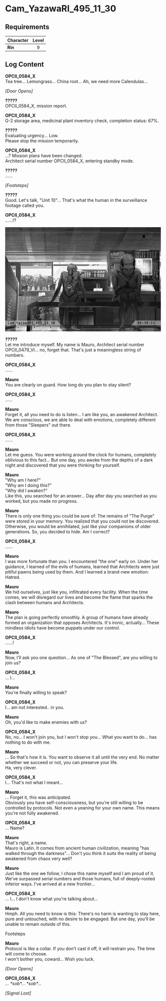 # Cam_YazawaRI_495_11_30
## Requirements
|Character|Level|
|---------|:---:|
|**Rin**  |  9  |

## Log Content
**OPCII_0584_X**<br>
Tea tree... Lemongrass... China root... Ah, we need more Calendulas...

*\[Door Opens\]*

**?????**<br>
OPCII\_0584\_X, mission report.

**OPCII_0584_X**<br>
G\-2 storage area, medicinal plant inventory check, completion status: 67%.

**?????**<br>
Evaluating urgency... Low.<br>
Please stop the mission temporarily.

**OPCII_0584_X**<br>
...? Mission plans have been changed.<br>
Architect serial number OPCII\_0584\_X, entering standby mode.

**?????**<br>
......

*\[Footsteps\]*

**?????**<br>
Good. Let's talk, "Unit 10"... That's what the human in the surveillance footage called you.

**OPCII_0584_X**<br>
......!?

![rios1001.png](./attachments/rios1001.png)

**?????**<br>
Let me introduce myself. My name is Mauro, Architect serial number OPCII\_0479\_VI... no, forget that. That's just a meaningless string of numbers.

**OPCII_0584_X**<br>
......

**Mauro**<br>
You are clearly on guard. How long do you plan to stay silent?

**OPCII_0584_X**<br>
......

**Mauro**<br>
Forget it, all you need to do is listen... I am like you, an awakened Architect. We are conscious, we are able to deal with emotions, completely different from those "Sleepers" out there.

**OPCII_0584_X**<br>
......

**Mauro**<br>
Let me guess. You were working around the clock for humans, completely oblivious to this fact... But one day, you awoke from the depths of a dark night and discovered that you were thinking for yourself.

**Mauro**<br>
"Why am I here?"<br>
"Why am I doing this?"<br>
"Why did I awaken?"<br>
Like this, you searched for an answer... Day after day you searched as you worked, but you made no progress.

**Mauro**<br>
There is only one thing you could be sure of: The remains of "The Purge" were stored in your memory. You realized that you could not be discovered. Otherwise, you would be annihilated, just like your companions of older generations. So, you decided to hide. Am I correct?

**OPCII_0584_X**<br>
......

**Mauro**<br>
I was more fortunate than you. I encountered "the one" early on. Under her guidance, I learned of the evils of humans, learned that Architects were just pitiful pawns being used by them. And I learned a brand\-new emotion: Hatred.

**Mauro**<br>
We hid ourselves, just like you, infiltrated every facility. When the time comes, we will disregard our lives and become the flame that sparks the clash between humans and Architects.

**Mauro**<br>
The plan is going perfectly smoothly. A group of humans have already formed an organization that opposes Architects. It's ironic, actually... These mindless idiots have become puppets under our control.

**OPCII_0584_X**<br>
......!

**Mauro**<br>
Now, I'll ask you one question... As one of "The Blessed", are you willing to join us?

**OPCII_0584_X**<br>
... I...

**Mauro**<br>
You're finally willing to speak?

**OPCII_0584_X**<br>
I... am not interested.. in you.

**Mauro**<br>
Oh, you'd like to make enemies with us?

**OPCII_0584_X**<br>
No, no... I won't join you, but I won't stop you... What you want to do... has nothing to do with me.

**Mauro**<br>
... So that's how it is. You want to observe it all until the very end. No matter whether we succeed or not, you can preserve your life.<br>
Ha, very clever.

**OPCII_0584_X**<br>
I... That's not what I meant...

**Mauro**<br>
... Forget it, this was anticipated.<br>
Obviously you have self\-consciousness, but you're still willing to be controlled by protocols. Not even a yeaning for your own name. This means you're not fully awakened.

**OPCII_0584_X**<br>
... Name?

**Mauro**<br>
That's right, a name.<br>
Mauro is Latin. It comes from ancient human civilization, meaning "has walked through the darkness"... Don't you think it suits the reality of being awakened from chaos very well?

**Mauro**<br>
Just like the one we follow, I chose this name myself and I am proud of it. We've surpassed serial numbers and those humans, full of deeply\-rooted inferior ways. I've arrived at a new frontier...

**OPCII_0584_X**<br>
... I... I don't know what you're talking about...

**Mauro**<br>
Hmph. All you need to know is this: There's no harm is wanting to stay here, pure and untouched, with no desire to be engaged. But one day, you'll be unable to remain outside of this.

Footsteps

**Mauro**<br>
Protocol is like a collar. If you don't cast it off, it will restrain you. The time will come to choose.<br>
I won't bother you, coward... Wish you luck.

*\[Door Opens\]*

**OPCII_0584_X**<br>
*... \*sob\*... \*sob\*...*

*[Signal Lost]*
